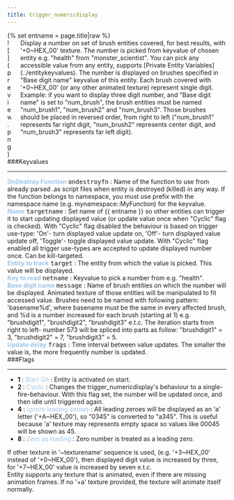 ```yaml
---
title: trigger_numericdisplay
---
```

<div>{% set entname = page.title|raw %}</div>
<div class="container previewimg">
<div class="columns">
<div class="imagepadding column col-auto" markdown="1">![](preview.png)</div>
<div class="column entityentry" markdown="1">Display a number on set of brush entities covered, for best results, with '+0~HEX_00' texture. The number is picked from keyvalue of chosen entity e.g. "health" from "monster_scientist". You can pick any accessible value from any entity, supports [Private Entity Variables](../entitykeyvalues). The number is displayed on brushes specified in "Base digit name" keyvalue of this entity. Each brush covered with '+0~HEX_00' (or any other animated texture) represent single digit. Example: if you want to display three digit number, and "Base digit name" is set to "num_brush", the brush entities must be named "num_brush1", "num_brush2" and "num_brush3". Those brushes should be placed in reversed order, from right to left ("num_brush1" represents far right digit, "num_brush2" represents center digit, and "num_brush3" represents far left digit).</div>
</div>
</div>
###Keyvalues
<hr>
<div class="entityentry" markdown="1">
<span style="color:#9fc5e8;"><b>OnDestroy Function</b></span> <kbd  class="tooltip" data-tooltip="string">ondestroyfn</kbd> :
Name of the function to use from already parsed .as script files when entity is destroyed (killed) in any way. If the function belongs to namespace, you must use prefix with the namespace name (e.g. mynamespace::MyFunction) for the keyvalue.
</div>
<div class="entityentry" markdown="1">
<span style="color:#9fc5e8;"><b>Name</b></span> <kbd  class="tooltip" data-tooltip="target_source">targetname</kbd> :
Set name of {{ entname }} so other entities can trigger it to start updating displayed value (or update value once when "Cyclic" flag is checked). With "Cyclic" flag disabled the behaviour is based on trigger use-type: 'On'- turn displayed value update on, 'Off'- turn displayed value update off, 'Toggle'- toggle displayed value update. With "Cyclic" flag enabled all trigger use-types are accepted to update displayed number once. Can be kill-targeted.
</div>
<div class="entityentry" markdown="1">
<span style="color:#9fc5e8;"><b>Entity to track</b></span> <kbd  class="tooltip" data-tooltip="target_destination">target</kbd> :
The entity from which the value is picked. This value will be displayed.
</div>
<div class="entityentry" markdown="1">
<span style="color:#9fc5e8;"><b>Key to read</b></span> <kbd  class="tooltip" data-tooltip="string">netname</kbd> :
Keyvalue to pick a number from e.g. "health".
</div>
<div class="entityentry" markdown="1">
<span style="color:#9fc5e8;"><b>Base digit name</b></span> <kbd  class="tooltip" data-tooltip="string">message</kbd> :
Name of brush entities on which the number will be displayed. Animated texture of those entities will be manipulated to fit accessed value. Brushes need to be named with following pattern: 'basename%d', where basename must be the same in every affected brush, and %d is a number increased for each brush (starting at 1) e.g. "brushdigit1", "brushdigit2", "brushdigit3" e.t.c. The iteration starts from right to left- number 573 will be spliced into parts as follow: "brushdigit1" = 3, "brushdigit2" = 7, "brushdigit3" = 5.
</div>
<div class="entityentry" markdown="1">
<span style="color:#9fc5e8;"><b>Update delay</b></span> <kbd  class="tooltip" data-tooltip="string">frags</kbd> :
Time interval between value updates. The smaller the value is, the more frequently number is updated.
</div>
###Flags
<hr>
<div class="entityflags">
<ul>
<li class="imagepadding" markdown="1"><b>1 </b> : <span style="color:#9fc5e8;">Start On</span> : Entity is activated on start.</li>
<li class="imagepadding" markdown="1"><b>2 </b> : <span style="color:#9fc5e8;">Cyclic</span> : Changes the trigger_numericdisplay's behaviour to a single-fire-behaviour. With this flag set, the number will be updated once, and then idle until triggered again.</li>
<li class="imagepadding" markdown="1"><b>4 </b> : <span style="color:#9fc5e8;">Ignore leading zeroes</span> : All leading zeroes will be displayed as an 'a' letter ('+A~HEX_00'), so "0345" is converted to "a345". This is useful because 'a' texture may represents empty space so values like 00045 will be shown as 45.</li>
<li class="imagepadding" markdown="1"><b>8 </b> : <span style="color:#9fc5e8;">Zero as leading</span> : Zero number is treated as a leading zero.</li>
</ul>
</div>
<div class="notices blue">If other texture in '~texturename' sequence is used, (e.g. '+3~HEX_00' instead of '+0~HEX_00'), then displayed digit value is increased by three, for '+7~HEX_00' value is increased by seven e.t.c.</div>
<div class="notices blue">Entity supports any texture that is animated, even if there are missing animation frames. If no '+a' texture provided, the texture will animate itself normally.</div>
